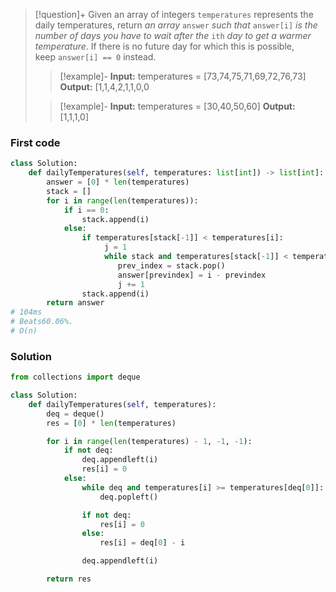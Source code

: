 > [!question]+
> Given an array of integers `temperatures` represents the daily temperatures, return _an array_ `answer` _such that_ `answer[i]` _is the number of days you have to wait after the_ `ith` _day to get a warmer temperature_. If there is no future day for which this is possible, keep `answer[i] == 0` instead.
> > [!example]-
> >  **Input:** temperatures = [73,74,75,71,69,72,76,73]
> >**Output:** [1,1,4,2,1,1,0,0
>
>> [!example]-
>> **Input:** temperatures = [30,40,50,60]
>>**Output:** [1,1,1,0]
>> 


### First code
```python
class Solution:
    def dailyTemperatures(self, temperatures: list[int]) -> list[int]:
        answer = [0] * len(temperatures)
        stack = []
        for i in range(len(temperatures)):
            if i == 0:
                stack.append(i)
            else:
                if temperatures[stack[-1]] < temperatures[i]:
                     j = 1
                     while stack and temperatures[stack[-1]] < temperatures[i]:
                        prev_index = stack.pop()
                        answer[previndex] = i - previndex
                        j += 1
                stack.append(i)
        return answer
# 104ms
# Beats60.06%. 
# O(n)
```


### Solution
```python
from collections import deque

class Solution:
    def dailyTemperatures(self, temperatures):
        deq = deque()
        res = [0] * len(temperatures)

        for i in range(len(temperatures) - 1, -1, -1):
            if not deq:
                deq.appendleft(i)
                res[i] = 0
            else:
                while deq and temperatures[i] >= temperatures[deq[0]]:
                    deq.popleft()

                if not deq:
                    res[i] = 0
                else:
                    res[i] = deq[0] - i

                deq.appendleft(i)

        return res
```

